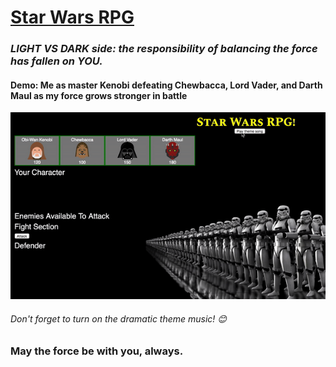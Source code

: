 # [Star Wars RPG](https://quangao.github.io/Star-Wars-Game/)

### _LIGHT VS DARK side: the responsibility of balancing the force has fallen on YOU._

#### Demo: Me as master Kenobi defeating Chewbacca, Lord Vader, and Darth Maul as my force grows stronger in battle
![starwars](./gifs/starwars.gif)
###### Don't forget to turn on the dramatic theme music! :blush:

### May the force be with you, always.
